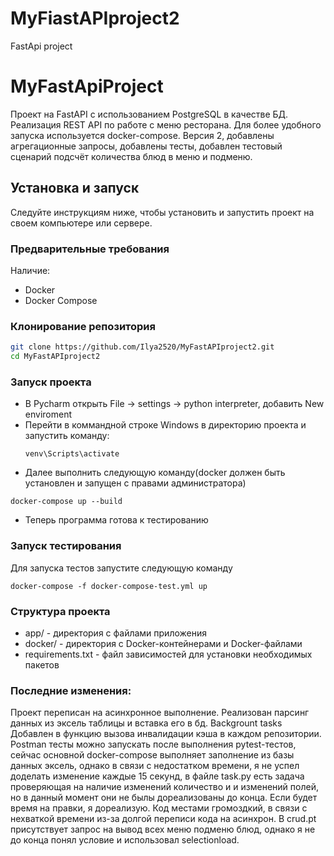 # MyFiastAPIproject2

FastApi project

# MyFastApiProject

Проект на FastAPI с использованием PostgreSQL в качестве БД. Реализация REST API по работе с меню ресторана. Для более
удобного запуска используется docker-compose. Версия 2, добавлены агрегационные запросы, добавлены тесты, добавлен
тестовый сценарий подсчёт количества блюд в меню и подменю.

## Установка и запуск

Следуйте инструкциям ниже, чтобы установить и запустить проект на своем компьютере или сервере.

### Предварительные требования

Наличие:

- Docker
- Docker Compose

### Клонирование репозитория

```bash
git clone https://github.com/Ilya2520/MyFastAPIproject2.git
cd MyFastAPIproject2
```

### Запуск проекта

- В Pycharm открыть File -> settings -> python interpreter, добавить New enviroment
- Перейти в коммандной строке Windows в директорию проекта и запустить команду:
  ```
  venv\Scripts\activate
  ```
- Далее выполнить следующую команду(docker должен быть установлен и запущен с правами администратора)

```
docker-compose up --build
```

- Теперь программа готова к тестированию

### Запуск тестирования

Для запуска тестов запустите следующую команду

```
docker-compose -f docker-compose-test.yml up
```

### Структура проекта

- app/ - директория с файлами приложения
- docker/ - директория с Docker-контейнерами и Docker-файлами
- requirements.txt - файл зависимостей для установки необходимых пакетов

### Последние изменения:
Проект переписан на асинхронное выполнение. Реализован парсинг данных из эксель таблицы и вставка его в бд. Backgrount tasks Добавлен в функцию вызова инвалидации кэша в каждом репозитории.
Postman тесты можно запускать после выполнения pytest-тестов, сейчас основной docker-compose выполняет заполнение из
базы данных эксель, однако в связи с недостатком времени, я не успел доделать изменение каждые 15 секунд, в файле
task.py есть задача проверяющая на наличие изменений количество и и изменений полей, но в данный момент они не былы дореализованы до конца. Если будет время на правки, я дореализую. Код местами громоздкий, в связи с нехваткой времени из-за долгой переписи кода на асинхрон.
В crud.pt присутствует запрос на вывод всех меню подменю блюд, однако я не до конца понял условие и использовал selectionload.
